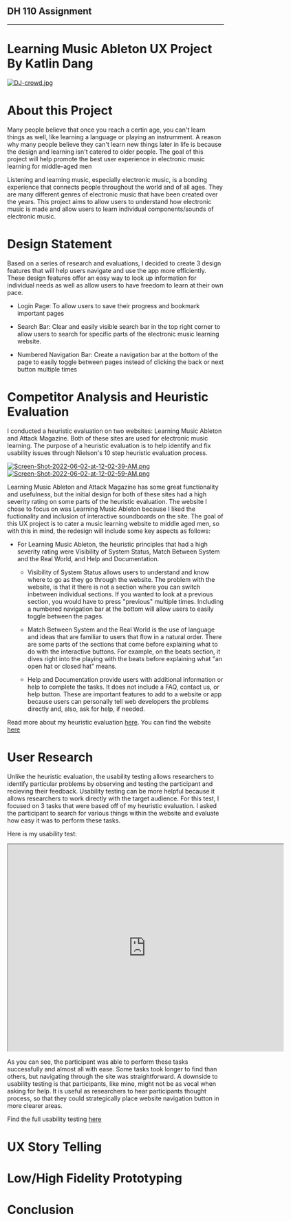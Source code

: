## DH 110 Assignment
-------------------------------------------------------------------------------
# Learning Music Ableton UX Project By Katlin Dang
[![DJ-crowd.jpg](https://i.postimg.cc/RVXsZrpZ/DJ-crowd.jpg)](https://postimg.cc/4mHbW0TD)

# About this Project

Many people believe that once you reach a certin age, you can't learn things as well, like learning a language or playing an instrumment. A reason why many people believe they can't learn new things later in life is because the design and learning isn't catered to older people. The goal of this project will help promote the best user experience in electronic music learning for middle-aged men

Listening and learning music, especially electronic music, is a bonding experience that connects people throughout the world and of all ages. They are many different genres of electronic music that have been created over the years. This project aims to allow users to understand how electronic music is made and allow users to learn individual components/sounds of electronic music. 



# Design Statement 

Based on a series of research and evaluations, I decided to create 3 design features that will help users navigate and use the app more efficiently. These design features offer an easy way to look up information for individual needs as well as allow users to have freedom to learn at their own pace.

- Login Page: To allow users to save their progress and bookmark important pages

- Search Bar: Clear and easily visible search bar in the top right corner to allow users to search for specific parts of the electronic music learning website.

- Numbered Navigation Bar: Create a navigation bar at the bottom of the page to easily toggle between pages instead of clicking the back or next button multiple times


# Competitor Analysis and Heuristic Evaluation

I conducted a heuristic evaluation on two websites: Learning Music Ableton and Attack Magazine. Both of these sites are used for electronic music learning. The purpose of a heuristic evaluation is to help identify and fix usability issues through Nielson's 10 step heuristic evaluation process. 

 [![Screen-Shot-2022-06-02-at-12-02-39-AM.png](https://i.postimg.cc/d1hmPnD4/Screen-Shot-2022-06-02-at-12-02-39-AM.png)](https://postimg.cc/gXP63VVZ)  [![Screen-Shot-2022-06-02-at-12-02-59-AM.png](https://i.postimg.cc/tJ0P0jK4/Screen-Shot-2022-06-02-at-12-02-59-AM.png)](https://postimg.cc/WFntrQpB) 

Learning Music Ableton and Attack Magazine has some great functionality and usefulness, but the initial design for both of these sites had a high severity rating on some parts of the heuristic evaluation. The website I chose to focus on was Learning Music Ableton because I liked the fuctionality and inclusion of interactive soundboards on the site. The goal of this UX project is to cater a music learning website to middle aged men, so with this in mind, the redesign will include some key aspects as follows: 

- For Learning Music Ableton, the heuristic principles that had a high severity rating were Visibility of System Status, Match Between System and the Real World, and Help and Documentation.  
   
  - Visibility of System Status allows users to understand and know where to go as they go through the website. The problem with the website, is that it there is not a section where you can switch inbetween individual sections. If you wanted to look at a previous section, you would have to press "previous" multiple times. Including a numbered navigation bar at the bottom will allow users to easily toggle between the pages.

  - Match Between System and the Real World is the use of language and ideas that are familiar to users that flow in a natural order. There are some parts of the sections that come before explaining what to do with the interactive buttons. For example, on the beats section, it dives right into the playing with the beats before explaining what "an open hat or closed hat" means.

  - Help and Documentation provide users with additional information or help to complete the tasks. It does not include a FAQ, contact us, or help button. These are important features to add to a website or app because users can personally tell web developers the problems directly and, also, ask for help, if needed. 



Read more about my heuristic evaluation [here](https://github.com/katlindang/Assignment-01-Heuristic-Evaluation-). You can find the website [here](https://learningmusic.ableton.com) 

# User Research 

Unlike the heuristic evaluation, the usability testing allows researchers to identify particular problems by observing and testing the participant and recieving their feedback. Usability testing can be more helpful because it allows researchers to work directly with the target audience. For this test, I focused on 3 tasks that were based off of my heuristic evaluation. I asked the participant to search for various things within the website and evaluate how easy it was to perform these tasks. 

Here is my usability test: 

<iframe src="https://drive.google.com/file/d/1cXJLaYDznM4APmL68tyVr7UgN_i7oQTH/preview" width="640" height="480" allow="autoplay"></iframe>

As you can see, the participant was able to perform these tasks successfully and almost all with ease. Some tasks took longer to find than others, but navigating through the site was straightforward. A downside to usability testing is that participants, like mine, might not be as vocal when asking for help. It is useful as researchers to hear participants thought process, so that they could strategically place website navigation button in more clearer areas. 


Find the full usability testing [here](https://github.com/katlindang/DH110-Assignment02-UT) 

# UX Story Telling


# Low/High Fidelity Prototyping



# Conclusion
